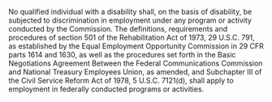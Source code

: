 No qualified individual with a disability shall, on the basis of disability, be subjected to discrimination in employment under any program or activity conducted by the Commission. The definitions, requirements and procedures of section 501 of the Rehabilitation Act of 1973, 29 U.S.C. 791, as established by the Equal Employment Opportunity Commission in 29 CFR parts 1614 and 1630, as well as the procedures set forth in the Basic Negotiations Agreement Between the Federal Communications Commission and National Treasury Employees Union, as amended, and Subchapter III of the Civil Service Reform Act of 1978, 5 U.S.C. 7121(d), shall apply to employment in federally conducted programs or activities.

